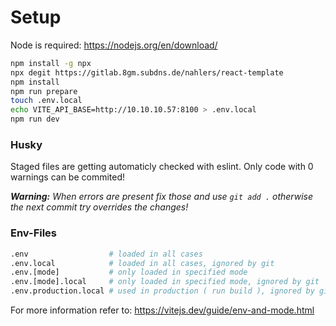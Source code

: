 # Setup

Node is required: https://nodejs.org/en/download/
```bash
npm install -g npx
npx degit https://gitlab.8gm.subdns.de/nahlers/react-template
npm install
npm run prepare
touch .env.local
echo VITE_API_BASE=http://10.10.10.57:8100 > .env.local
npm run dev
```

### Husky

Staged files are getting automaticly checked with eslint. Only code with 0 warnings can be commited!

_**Warning:** When errors are present fix those and use `git add .` otherwise the next commit try overrides the changes!_

### Env-Files

```bash
.env                  # loaded in all cases
.env.local            # loaded in all cases, ignored by git
.env.[mode]           # only loaded in specified mode
.env.[mode].local     # only loaded in specified mode, ignored by git
.env.production.local # used in production ( run build ), ignored by git
```

For more information refer to: https://vitejs.dev/guide/env-and-mode.html
